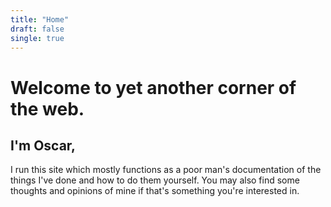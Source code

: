 ```yaml
---
title: "Home"
draft: false
single: true
---
```


# Welcome to yet another corner of the web.

## I'm Oscar,

I run this site which mostly functions as a poor man's documentation of the things I've done and how to do them yourself. You may also find some thoughts and opinions of mine if that's something you're interested in.
